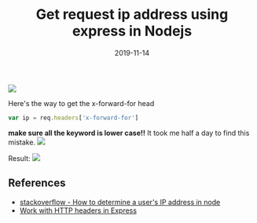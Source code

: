 ﻿---
title: Get request ip address using express in Nodejs
date: 2019-11-14
sidebar: 'auto'
tags:
 - Nodejs
categories:
 - Code
publish: True
meta:
  - property: og:description
    content: Here's the way to get the x-forward-for head...
  - property: og:image
    content: https://i.imgur.com/3z58oVQ.jpg
---

![](https://i.imgur.com/3z58oVQ.jpg)

Here's the way to get the x-forward-for head
``` javascript
var ip = req.headers['x-forward-for']
```
**make sure all the keyword is lower case!!** It took me half a day to find this mistake. 
![](https://2.bp.blogspot.com/-DKzbrBETKxI/XcscXL5YPJI/AAAAAAAAkjQ/GOvw59kMDLspqcBkawsERnf-beQl0Ax6ACK4BGAYYCw/s1600/73322553_2973303176023876_4556973860267753472_n.jpg)

Result:
![](https://1.bp.blogspot.com/-DB3Hm0PNOSU/XcsdaubRA5I/AAAAAAAAkjc/ZyFTEUATMJ4cdwQNio57R_DCmYvyrmGMACK4BGAYYCw/s1600/73210206_2973302966023897_4016467404480577536_n.jpeg)

## References
-   [stackoverflow - How to determine a user's IP address in node](https://stackoverflow.com/questions/8107856/how-to-determine-a-users-ip-address-in-node)
-   [Work with HTTP headers in Express](https://flaviocopes.com/express-headers/)
